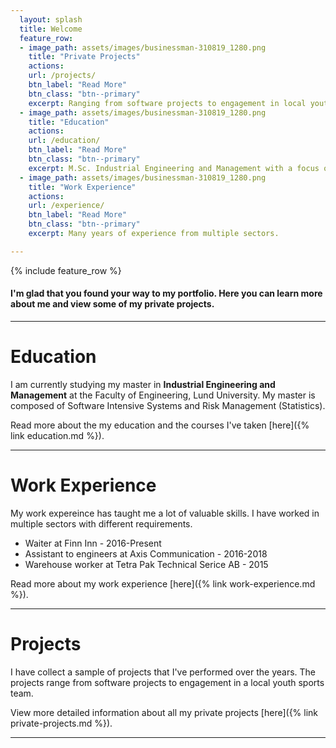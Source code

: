 ```yaml
---
  layout: splash
  title: Welcome
  feature_row:
  - image_path: assets/images/businessman-310819_1280.png
    title: "Private Projects"
    actions:
    url: /projects/
    btn_label: "Read More"
    btn_class: "btn--primary"
    excerpt: Ranging from software projects to engagement in local youth sports team.
  - image_path: assets/images/businessman-310819_1280.png
    title: "Education"
    actions:
    url: /education/
    btn_label: "Read More"
    btn_class: "btn--primary"
    excerpt: M.Sc. Industrial Engineering and Management with a focus on mathematics and software development. 
  - image_path: assets/images/businessman-310819_1280.png
    title: "Work Experience"
    actions:
    url: /experience/
    btn_label: "Read More"
    btn_class: "btn--primary"
    excerpt: Many years of experience from multiple sectors.

---
```


{% include feature_row %}
#### I'm glad that you found your way to my portfolio. Here you can learn more about me and view some of my private projects.
--- 
# Education
I am currently studying my master in **Industrial Engineering and Management** at the Faculty of Engineering, Lund University. My master is composed of Software Intensive Systems and Risk Management (Statistics).

Read more about the my education and the courses I've taken [here]({% link education.md %}). 

---

# Work Experience 
My work expereince has taught me a lot of valuable skills. I have worked in multiple sectors with different requirements.
- Waiter at Finn Inn - 2016-Present
- Assistant to engineers at Axis Communication - 2016-2018
- Warehouse worker at Tetra Pak Technical Serice AB - 2015

Read more about my work experience [here]({% link work-experience.md %}). 

---

#  Projects
I have collect a sample of projects that I've performed over the years. The projects range from software projects to engagement in a local youth sports team.

View more detailed information about all my private projects [here]({% link private-projects.md %}). 

--- 
